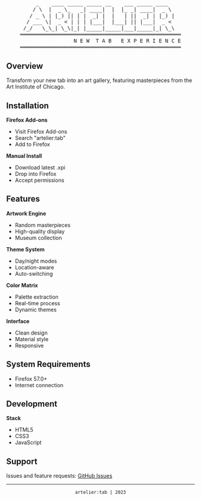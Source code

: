 <div align="center">
  <pre style="font-family: monospace; line-height: 1.2;">
    _    ____ _____ _____ __    ___ _____ ____   
   / \  |  _ \_   _| ____|  |  |_ _| ____|  _ \  
  / _ \ | |_) || | |  _| |  |   | ||  _| | |_) | 
 / ___ \|  _ < | | | |___|  |___| || |___|  _ <  
/_/   \_\_| \_\|_| |_____|_____|___|_____|_| \_\ 
═══════════════════════════════════════════════════
                 N E W  T A B   E X P E R I E N C E
═══════════════════════════════════════════════════
</pre>
</div>

## Overview
Transform your new tab into an art gallery, featuring masterpieces from the Art Institute of Chicago.

## Installation
**Firefox Add-ons**
- Visit Firefox Add-ons
- Search "artelier:tab"
- Add to Firefox

**Manual Install**
- Download latest .xpi
- Drop into Firefox
- Accept permissions

## Features
**Artwork Engine**
- Random masterpieces
- High-quality display
- Museum collection

**Theme System**
- Day/night modes
- Location-aware
- Auto-switching

**Color Matrix**
- Palette extraction
- Real-time process
- Dynamic themes

**Interface**
- Clean design
- Material style
- Responsive

## System Requirements
- Firefox 57.0+
- Internet connection

## Development
**Stack**
- HTML5
- CSS3
- JavaScript

## Support
Issues and feature requests: [GitHub Issues](https://github.com/c3t1nn/artelier_tab/issues)

---
<div align="center">
  <code>artelier:tab | 2023</code>
</div>
